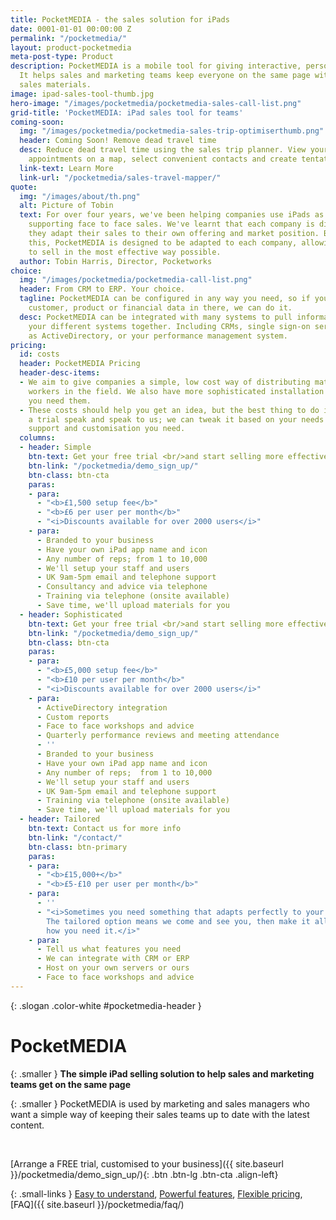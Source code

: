 ```yaml
---
title: PocketMEDIA - the sales solution for iPads
date: 0001-01-01 00:00:00 Z
permalink: "/pocketmedia/"
layout: product-pocketmedia
meta-post-type: Product
description: PocketMEDIA is a mobile tool for giving interactive, personalised presentations.
  It helps sales and marketing teams keep everyone on the same page with the latest
  sales materials.
image: ipad-sales-tool-thumb.jpg
hero-image: "/images/pocketmedia/pocketmedia-sales-call-list.png"
grid-title: 'PocketMEDIA: iPad sales tool for teams'
coming-soon:
  img: "/images/pocketmedia/pocketmedia-sales-trip-optimiserthumb.png"
  header: Coming Soon! Remove dead travel time
  desc: Reduce dead travel time using the sales trip planner. View your upcoming
    appointments on a map, select convenient contacts and create tentative appointments.
  link-text: Learn More
  link-url: "/pocketmedia/sales-travel-mapper/"
quote:
  img: "/images/about/th.png"
  alt: Picture of Tobin
  text: For over four years, we've been helping companies use iPads as a tool for
    supporting face to face sales. We've learnt that each company is different;
    they adapt their sales to their own offering and market position. Because of
    this, PocketMEDIA is designed to be adapted to each company, allowing teams
    to sell in the most effective way possible.
  author: Tobin Harris, Director, Pocketworks
choice:
  img: "/images/pocketmedia/pocketmedia-call-list.png"
  header: From CRM to ERP. Your choice.
  tagline: PocketMEDIA can be configured in any way you need, so if you want your
    customer, product or financial data in there, we can do it.
  desc: PocketMEDIA can be integrated with many systems to pull information from
    your different systems together. Including CRMs, single sign-on servers such
    as ActiveDirectory, or your performance management system.
pricing:
  id: costs
  header: PocketMEDIA Pricing
  header-desc-items:
  - We aim to give companies a simple, low cost way of distributing materials to
    workers in the field. We also have more sophisticated installation options if
    you need them.
  - These costs should help you get an idea, but the best thing to do is perform
    a trial speak and speak to us; we can tweak it based on your needs and how much
    support and customisation you need.
  columns:
  - header: Simple
    btn-text: Get your free trial <br/>and start selling more effectively
    btn-link: "/pocketmedia/demo_sign_up/"
    btn-class: btn-cta
    paras:
    - para:
      - "<b>£1,500 setup fee</b>"
      - "<b>£6 per user per month</b>"
      - "<i>Discounts available for over 2000 users</i>"
    - para:
      - Branded to your business
      - Have your own iPad app name and icon
      - Any number of reps; from 1 to 10,000
      - We'll setup your staff and users
      - UK 9am-5pm email and telephone support
      - Consultancy and advice via telephone
      - Training via telephone (onsite available)
      - Save time, we'll upload materials for you
  - header: Sophisticated
    btn-text: Get your free trial <br/>and start selling more effectively
    btn-link: "/pocketmedia/demo_sign_up/"
    btn-class: btn-cta
    paras:
    - para:
      - "<b>£5,000 setup fee</b>"
      - "<b>£10 per user per month</b>"
      - "<i>Discounts available for over 2000 users</i>"
    - para:
      - ActiveDirectory integration
      - Custom reports
      - Face to face workshops and advice
      - Quarterly performance reviews and meeting attendance
      - ''
      - Branded to your business
      - Have your own iPad app name and icon
      - Any number of reps;  from 1 to 10,000
      - We'll setup your staff and users
      - UK 9am-5pm email and telephone support
      - Training via telephone (onsite available)
      - Save time, we'll upload materials for you
  - header: Tailored
    btn-text: Contact us for more info
    btn-link: "/contact/"
    btn-class: btn-primary
    paras:
    - para:
      - "<b>£15,000+</b>"
      - "<b>£5-£10 per user per month</b>"
    - para:
      - ''
      - "<i>Sometimes you need something that adapts perfectly to your business.
        The tailored option means we come and see you, then make it all work just
        how you need it.</i>"
    - para:
      - Tell us what features you need
      - We can integrate with CRM or ERP
      - Host on your own servers or ours
      - Face to face workshops and advice
---
```


{: .slogan .color-white #pocketmedia-header }
# Pocket**MEDIA**

{: .smaller }
**The simple iPad selling solution to help sales and marketing teams get on the same page**

{: .smaller }
PocketMEDIA is used by marketing and sales managers who want a simple way of keeping their sales teams up to date with the latest content.

<br/>

[Arrange a FREE trial, customised to your business]({{ site.baseurl }}/pocketmedia/demo_sign_up/){: .btn .btn-lg .btn-cta .align-left}

{: .small-links }
[Easy to understand](#howitworks), [Powerful features](#features), [Flexible pricing](#costs), [FAQ]({{ site.baseurl }}/pocketmedia/faq/)
